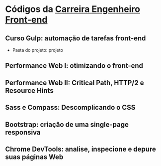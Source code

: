 # Códigos da [Carreira Engenheiro Front-end](https://cursos.alura.com.br/career/engenheiro-front-end)

## Curso Gulp: automação de tarefas front-end
- Pasta do projeto: projeto

## Performance Web I: otimizando o front-end

## Performance Web II: Critical Path, HTTP/2 e Resource Hints

## Sass e Compass: Descomplicando o CSS

## Bootstrap: criação de uma single-page responsiva

## Chrome DevTools: analise, inspecione e depure suas páginas Web